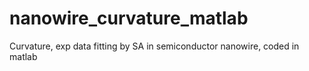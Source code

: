 # nanowire_curvature_matlab
Curvature, exp data fitting by SA in semiconductor nanowire, coded in matlab
